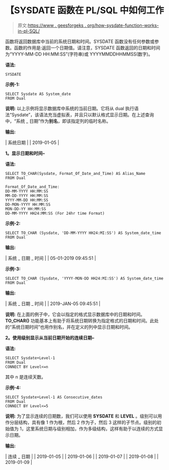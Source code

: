 # 【SYSDATE 函数在 PL/SQL 中如何工作

> 原文:[https://www . geesforgeks . org/how-sysdate-function-works-in-pl-SQL/](https://www.geeksforgeeks.org/how-sysdate-function-works-in-pl-sql/)

函数将返回数据库中当前的系统日期和时间。SYSDATE 函数没有任何参数或参数。函数的作用是:返回一个日期值。请注意，SYSDATE 函数返回的日期和时间为“YYYY-MM-DD HH:MM:SS”(字符串)或 YYYYMMDDHHMMSS(数字)。

**语法:**

```
SYSDATE

```

**示例-1:**

```
SELECT Sysdate AS System_date
FROM Dual
```

**说明:**
以上示例将显示数据库中系统的当前日期。它将从 dual 执行语法“Sysdate”，该语法充当虚拟表，并且只以默认格式显示日期。在上述查询中，“系统 _ 日期”作为**别名**，即该指定列的临时名称。

**输出:**

| 系统日期 |
| 2019-01-05 |

**1。显示日期和时间–**

**语法:**

```
SELECT TO_CHAR(Sysdate, Format_Of_Date_and_Time) AS Alias_Name
FROM Dual 

Format_Of_Date_and_Time:
DD-MM-YYYY HH:MM:SS
MM-DD-YYYY HH:MM:SS
YYYY-MM-DD HH:MM:SS
DD-MON-YYYY HH:MM:SS
MON-DD-YY HH:MM:SS
DD-MM-YYYY HH24:MM:SS (For 24hr time Format) 
```

**示例-2:**

```
SELECT TO_CHAR (Sysdate, 'DD-MM-YYYY HH24:MI:SS') AS System_date_time
FROM Dual
```

**输出:**

| 系统 _ 日期 _ 时间 |
| 05-01-2019 09:45:51 |

**示例-3:**

```
SELECT TO_CHAR (Sysdate, 'YYYY-MON-DD HH24:MI:SS') AS System_date_time
FROM Dual
```

**输出:**

| 系统 _ 日期 _ 时间 |
| 2019-JAN-05 09:45:51 |

**说明:**
在上面的例子中，它会以指定的格式显示数据库中的日期和时间。 **TO_CHAR()** 功能基本上有助于将系统日期转换为指定格式的日期和时间。此处的“系统日期时间”也用作别名，并在定义的列中显示日期和时间。

**2。使用级别显示从当前日期开始的连续日期–**

**语法:**

```
SELECT Sysdate+Level-1
FROM Dual
CONNECT BY Level<=n 
```

其中 n 是连续天数。

**示例-4:**

```
SELECT Sysdate+Level-1 AS Consecutive_dates
FROM Dual
CONNECT BY Level<=5
```

**说明:**
为了显示连续的日期数，我们可以使用 **SYSDATE** 和 **LEVEL** 。级别可以用作分层结构，具有像 1 作为根，然后 2 作为子，然后 3 这样的子节点。级别的初始值为 1，这里系统日期与级别相加，作为多级结构，这样有助于以连续的方式显示日期。

**输出:**

| 连续 _ 日期 |
| 2019-01-05 |
| 2019-01-06 |
| 2019-01-07 |
| 2019-01-08 |
| 2019-01-09 |